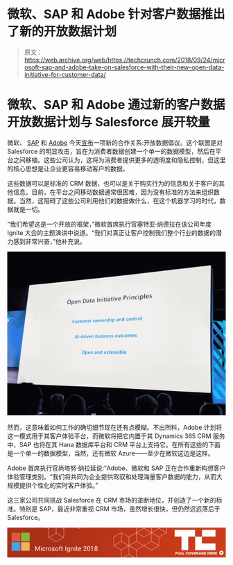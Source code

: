 # 微软、SAP 和 Adobe 针对客户数据推出了新的开放数据计划 

> 原文：<https://web.archive.org/web/https://techcrunch.com/2018/09/24/microsoft-sap-and-adobe-take-on-salesforce-with-their-new-open-data-initiative-for-customer-data/>

# 微软、SAP 和 Adobe 通过新的客户数据开放数据计划与 Salesforce 展开较量

微软、 [SAP](https://web.archive.org/web/20230110180559/http://www.sap.com/opendatainitiative) 和 [Adobe](https://web.archive.org/web/20230110180559/https://www.adobe.com/experience-platform/open-data-initiative.html) 今天[宣布](https://web.archive.org/web/20230110180559/https://news.microsoft.com/2018/09/24/adobe-microsoft-and-sap-announce-the-open-data-initiative-to-empower-a-new-generation-of-customer-experiences/)一项新的合作关系:开放数据倡议。这个联盟是对 Salesforce 的明显攻击，旨在为消费者数据创建一个单一的数据模型，然后在平台之间移植。这些公司认为，这将为消费者提供更多的透明度和隐私控制，但这里的核心思想是让企业更容易移动客户的数据。

这些数据可以是标准的 CRM 数据，也可以是关于购买行为的信息和关于客户的其他信息。目前，在平台之间移动数据通常很困难，因为没有标准的方法来组织数据。当然，这阻碍了这些公司利用他们的数据做什么，在这个机器学习的时代，数据就是一切。

“我们希望这是一个开放的框架，”微软首席执行官塞特亚·纳德拉在该公司年度 Ignite 大会的主题演讲中说道。“我们对真正让客户控制我们整个行业的数据的潜力感到非常兴奋，”他补充说。

![](img/cbdf114230920c2fb50918adb295e5a5.png)

然而，这意味着如何工作的确切细节现在还有点模糊。不出所料，Adobe 计划将这一模式用于其客户体验平台，而微软将把它内置于其 Dynamics 365 CRM 服务中，SAP 也将在其 Hana 数据库平台和 CRM 平台上支持它。在所有这些的下面是一个单一的数据模型，当然，还有微软 Azure——至少在微软这边是这样。

Adobe 首席执行官尚塔努·纳拉延说:“Adobe、微软和 SAP 正在合作重新构想客户体验管理类别。“我们将共同为企业提供驾驭和处理海量客户数据的能力，从而大规模提供个性化的实时客户体验。”

这三家公司共同挑战 Salesforce 在 CRM 市场的垄断地位，并创造了一个新的标准。特别是 SAP，最近非常重视 CRM 市场，虽然增长很快，但仍然远远落后于 Salesforce。

[![more Microsoft Ignite 2018 coverage](img/28b06efc012ded5e17821424affa1a88.png)](https://web.archive.org/web/20230110180559/https://techcrunch.com/tag/Microsoft-Ignite-2018)